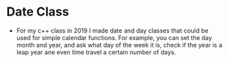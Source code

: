 # Date Class
* For my c++ class in 2019 I made date and day classes that could be used for simple calendar functions.  For example, you can set the day month and year, and ask what day of the week it is, check if the year is a leap year ane even time travel a certain number of days.
